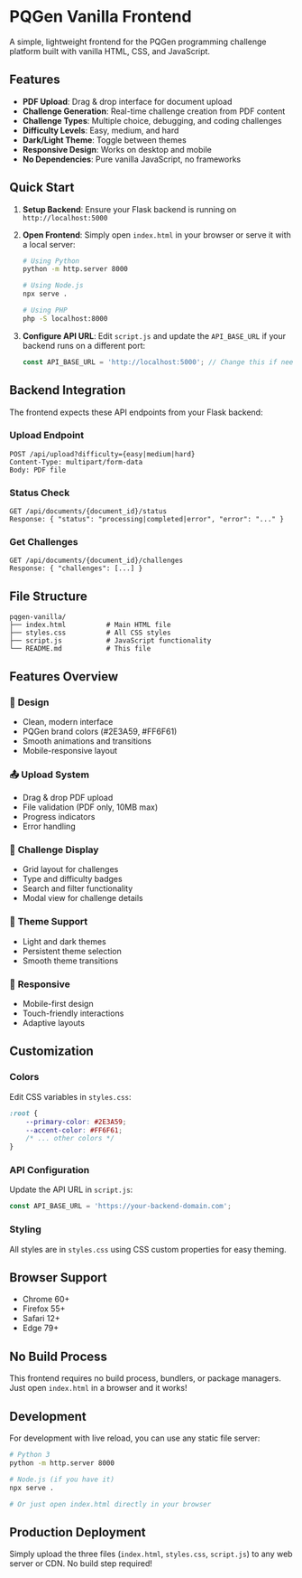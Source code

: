 # PQGen Vanilla Frontend

A simple, lightweight frontend for the PQGen programming challenge platform built with vanilla HTML, CSS, and JavaScript.

## Features

- **PDF Upload**: Drag & drop interface for document upload
- **Challenge Generation**: Real-time challenge creation from PDF content
- **Challenge Types**: Multiple choice, debugging, and coding challenges
- **Difficulty Levels**: Easy, medium, and hard
- **Dark/Light Theme**: Toggle between themes
- **Responsive Design**: Works on desktop and mobile
- **No Dependencies**: Pure vanilla JavaScript, no frameworks

## Quick Start

1. **Setup Backend**: Ensure your Flask backend is running on `http://localhost:5000`

2. **Open Frontend**: Simply open `index.html` in your browser or serve it with a local server:
   ```bash
   # Using Python
   python -m http.server 8000
   
   # Using Node.js
   npx serve .
   
   # Using PHP
   php -S localhost:8000
   ```

3. **Configure API URL**: Edit `script.js` and update the `API_BASE_URL` if your backend runs on a different port:
   ```javascript
   const API_BASE_URL = 'http://localhost:5000'; // Change this if needed
   ```

## Backend Integration

The frontend expects these API endpoints from your Flask backend:

### Upload Endpoint
```
POST /api/upload?difficulty={easy|medium|hard}
Content-Type: multipart/form-data
Body: PDF file
```

### Status Check
```
GET /api/documents/{document_id}/status
Response: { "status": "processing|completed|error", "error": "..." }
```

### Get Challenges
```
GET /api/documents/{document_id}/challenges
Response: { "challenges": [...] }
```

## File Structure

```
pqgen-vanilla/
├── index.html          # Main HTML file
├── styles.css          # All CSS styles
├── script.js           # JavaScript functionality
└── README.md           # This file
```

## Features Overview

### 🎨 **Design**
- Clean, modern interface
- PQGen brand colors (#2E3A59, #FF6F61)
- Smooth animations and transitions
- Mobile-responsive layout

### 📤 **Upload System**
- Drag & drop PDF upload
- File validation (PDF only, 10MB max)
- Progress indicators
- Error handling

### 🎯 **Challenge Display**
- Grid layout for challenges
- Type and difficulty badges
- Search and filter functionality
- Modal view for challenge details

### 🌙 **Theme Support**
- Light and dark themes
- Persistent theme selection
- Smooth theme transitions

### 📱 **Responsive**
- Mobile-first design
- Touch-friendly interactions
- Adaptive layouts

## Customization

### Colors
Edit CSS variables in `styles.css`:
```css
:root {
    --primary-color: #2E3A59;
    --accent-color: #FF6F61;
    /* ... other colors */
}
```

### API Configuration
Update the API URL in `script.js`:
```javascript
const API_BASE_URL = 'https://your-backend-domain.com';
```

### Styling
All styles are in `styles.css` using CSS custom properties for easy theming.

## Browser Support

- Chrome 60+
- Firefox 55+
- Safari 12+
- Edge 79+

## No Build Process

This frontend requires no build process, bundlers, or package managers. Just open `index.html` in a browser and it works!

## Development

For development with live reload, you can use any static file server:

```bash
# Python 3
python -m http.server 8000

# Node.js (if you have it)
npx serve .

# Or just open index.html directly in your browser
```

## Production Deployment

Simply upload the three files (`index.html`, `styles.css`, `script.js`) to any web server or CDN. No build step required!

